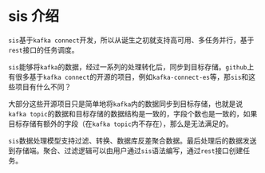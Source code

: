 # sis 介绍

`sis`基于`kafka connect`开发，所以从诞生之初就支持高可用、多任务并行，基于`rest`接口的任务调度。

`sis`能够将`kafka`的数据，经过一系列的处理转化后，同步到目标存储。`github`上有很多基于`kafka connect`的开源的项目，例如`kafka-connect-es`等，那`sis`和这些项目有什么不同？

大部分这些开源项目只是简单地将`kafka`内的数据同步到目标存储，也就是说`kafka topic`的数据和目标存储的数据结构是一致的，字段个数也是一致的，如果目标存储有额外的字段（在`kafka topic`内不存在），那么是无法满足的。

`sis`数据处理模型支持过滤、转换、数据库反差聚合数据。最后处理后的数据发送到存储端。聚合、过滤逻辑可以由用户通过`sis`语法编写，通过`rest`接口创建任务。
